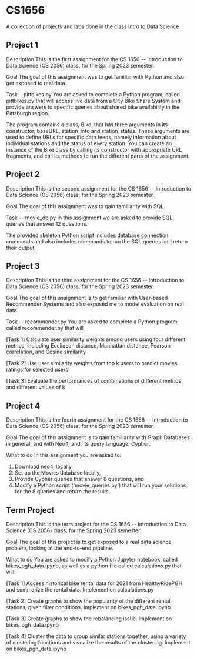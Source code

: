 # CS1656
A collection of projects and labs done in the class Intro to Data Science
## Project 1

Description
This is the first assignment for the CS 1656 -- Introduction to Data Science (CS 2056) class, for the Spring 2023 semester.

Goal
The goal of this assignment was to get familiar with Python and also get exposed to real data.

Task-- pittbikes.py
You are asked to complete a Python program, called pittbikes.py that will access live data from a City Bike Share System and provide answers to specific queries about shared bike availability in the Pittsburgh region.

The program contains a class, Bike, that has three arguments in its constructor, baseURL, station_info and station_status. These arguments are used to define URLs for specific data feeds, namely information about individual stations and the status of every station. You can create an instance of the Bike class by calling its constructor with appropriate URL fragments, and call its methods to run the different parts of the assignment.

## Project 2 
Description
This is the second assignment for the CS 1656 -- Introduction to Data Science (CS 2056) class, for the Spring 2023 semester.

Goal
The goal of this assignment was to gain familiarity with SQL.

Task -- movie_db.py
In this assignment we are asked to provide SQL queries that answer 12 questions.

The provided skeleton Python script includes database connection commands and also includes commands to run the SQL queries and return their output.

## Project 3

Description
This is the third assignment for the CS 1656 -- Introduction to Data Science (CS 2056) class, for the Spring 2023 semester.

Goal
The goal of this assignment is to get familiar with  User-based Recommender Systems and also exposed me to model evaluation on real data.

Task -- recommender.py
You are asked to complete a Python program, called recommender.py that will

[Task 1] Calculate user similarity weights among users using four different metrics, including Euclidean distance, Manhattan distance, Pearson correlation, and Cosine similarity

[Task 2] Use user similarity weights from top k users to predict movies ratings for selected users

[Task 3] Evaluate the performances of combinations of different metrics and different values of k

## Project 4 
Description
This is the fourth assignment for the CS 1656 -- Introduction to Data Science (CS 2056) class, for the Spring 2023 semester.

Goal
The goal of this assignment is to gain familiarity with Graph Databases in general, and with Neo4j and, its query language, Cypher.

What to do
In this assignment you are asked to:

1. Download neo4j locally
2. Set up the Movies database locally,
3. Provide Cypher queries that answer 8 questions, and
4. Modify a Python script ('movie_queries.py') that will run your solutions for the 8 queries and return the results.

## Term Project
Description
This is the term project for the CS 1656 -- Introduction to Data Science (CS 2056) class, for the Spring 2023 semester.

Goal
The goal of this project is to get exposed to a real data science problem, looking at the end-to-end pipeline.

What to do
You are asked to modify a Python Jupyter notebook, called bikes_pgh_data.ipynb, as well as a python file called calculations.py that will:

[Task 1] Access historical bike rental data for 2021 from HealthyRidePGH and summarize the rental data. Implement on calculations.py

[Task 2] Create graphs to show the popularity of the different rental stations, given filter conditions. Implement on bikes_pgh_data.ipynb

[Task 3] Create graphs to show the rebalancing issue. Implement on bikes_pgh_data.ipynb

[Task 4] Cluster the data to group similar stations together, using a variety of clustering functions and visualize the results of the clustering. Implement on bikes_pgh_data.ipynb

